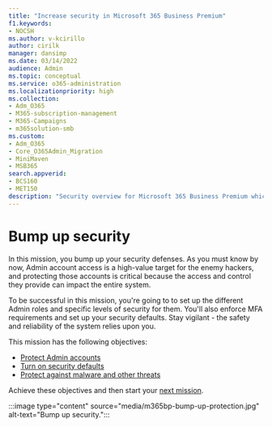 ```yaml
---
title: "Increase security in Microsoft 365 Business Premium"
f1.keywords:
- NOCSH
ms.author: v-kcirillo
author: cirilk
manager: dansimp
ms.date: 03/14/2022
audience: Admin
ms.topic: conceptual
ms.service: o365-administration
ms.localizationpriority: high
ms.collection: 
- Adm_O365
- M365-subscription-management 
- M365-Campaigns
- m365solution-smb
ms.custom:
- Adm_O365
- Core_O365Admin_Migration
- MiniMaven
- MSB365
search.appverid:
- BCS160
- MET150
description: "Security overview for Microsoft 365 Business Premium which provides cybersecurity tools such as multi-factor authentication that you can use to prevent cyberattacks."
---
```


# Bump up security

In this mission, you bump up your security defenses. As you must know by now, Admin account access is a high-value target for the enemy hackers, and protecting those accounts is critical because the access and control they provide can impact the entire system. 

To be successful in this mission, you're going to to set up the different Admin roles and specific levels of security for them. You'll also enforce MFA requirements and set up your security defaults. Stay vigilant - the safety and reliability of the system relies upon you.

This mission has the following objectives:

- [Protect Admin accounts](m365bp-protect-admin-accounts.md)
- [Turn on security defaults](m365bp-conditional-access.md)
- [Protect against malware and other threats](m365bp-increase-protection.md)

Achieve these objectives and then start your [next mission](m365bp-devices-overview.md).

:::image type="content" source="media/m365bp-bump-up-protection.jpg" alt-text="Bump up security.":::

